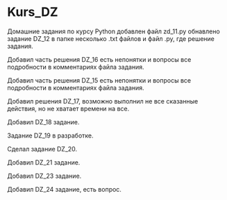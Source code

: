 # Kurs_DZ
Домашние задания по курсу Python
добавлен файл zd_11.py
обнавлено задание DZ_12 в папке несколько .txt файлов
и файл .py, где решение задания.

Добавил часть решения DZ_16 есть непонятки и вопросы
все подробности в комментариях файла задания.

Добавил часть решения DZ_15 есть непонятки и вопросы
все подробности в комментариях файла задания.

Добавил решения DZ_17, возможно выполнил не все
сказанные действия, но не хватает времени на все.

Добавил DZ_18 задание. 

Задание DZ_19 в разработке.

Сделал задание DZ_20.

Добавил DZ_21 задание.

Добавил DZ_23 задание.

Добавил DZ_24 задание, есть вопрос.